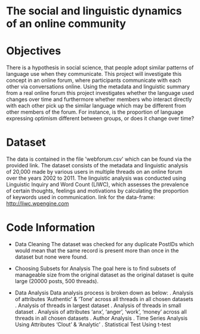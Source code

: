 # The social and linguistic dynamics of an online community



# Objectives
There is a hypothesis in social science, that people adopt similar patterns of language use when they communicate. 
This project will investigate this concept in an online forum, where participants communicate with each other via conversations online. 
Using the metadata and linguistic summary from a real online forum this project investigates whether the language used changes over time and furthermore whether members who interact directly with each other pick up the similar language which may be different from other members of the forum. For instance, is the proportion of language expressing optimism different between groups, or does it change over time?



# Dataset
The data is contained in the file 'webforum.csv' which can be found via the provided link. 
The dataset consists of the metadata and linguistic analysis of 20,000 made 
by various users in multiple threads on an online forum over the years 2002 to 2011.
The linguistic analysis was conducted using Linguistic
Inquiry and Word Count (LIWC), which assesses the prevalence of certain thoughts, 
feelings and motivations by calculating the proportion of keywords used in communication. 
link for the data-frame:  http://liwc.wpengine.com



# Code Information
- Data Cleaning
The dataset was checked for any duplicate PostIDs which would mean that the same record is present
more than once in the dataset but none were found.

- Choosing Subsets for Analysis
The goal here is to find subsets of manageable size from the original dataset as the original dataset is
quite large (20000 posts, 500 threads).

- Data Analysis
Data analysis process is broken down as below:
. Analysis of attributes ‘Authentic’ & ‘Tone’ across all threads in all chosen datasets
. Analysis of threads in largest dataset
. Analysis of threads in small dataset
. Analysis of attributes ‘anx’, ‘anger’, ‘work’, ‘money’ across all threads in all chosen datasets
. Author Analysis
. Time Series Analysis Using Attributes ‘Clout’ & ‘Analytic’
. Statistical Test Using t-test




